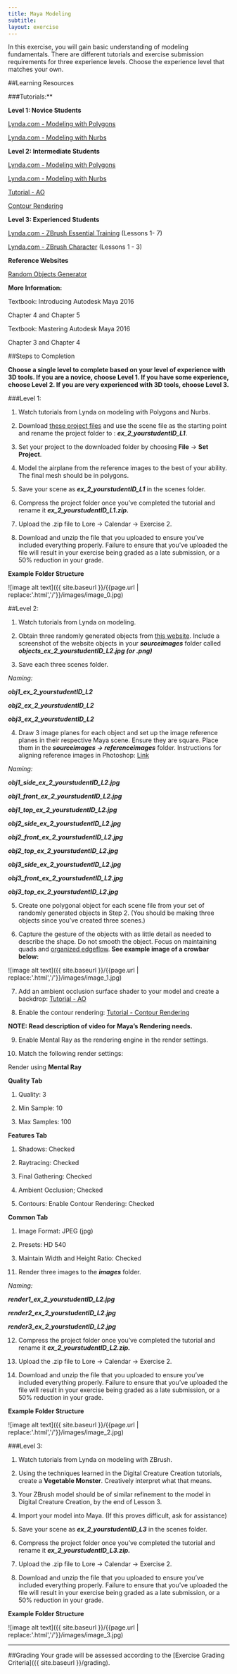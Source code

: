 ```yaml
---
title: Maya Modeling
subtitle: 
layout: exercise
---
```


In this exercise, you will gain basic understanding of modeling fundamentals. There are different tutorials and exercise submission requirements for three experience levels. Choose the experience level that matches your own.

##Learning Resources

###Tutorials:**

**Level 1: Novice Students**

[Lynda.com - Modeling with Polygons](http://www.lynda.com/Maya-tutorials/Maya-Essentials-2-Polygonal-Modeling-Techniques/96715-2.html)

[Lynda.com - Modeling with Nurbs](http://www.lynda.com/Maya-tutorials/Maya-Essentials-3-NURBS-Modeling-Techniques/96716-2.html)

**Level 2: Intermediate Students**

[Lynda.com - Modeling with Polygons](http://www.lynda.com/Maya-tutorials/Maya-Essentials-2-Polygonal-Modeling-Techniques/96715-2.html)

[Lynda.com - Modeling with Nurbs](http://www.lynda.com/Maya-tutorials/Maya-Essentials-3-NURBS-Modeling-Techniques/96716-2.html)

[Tutorial - AO](https://www.youtube.com/watch?v=v3SXSffuvnk)

[Contour Rendering](https://vimeo.com/64291535)

**Level 3: Experienced Students**

[Lynda.com - ZBrush Essential Training](http://www.lynda.com/ZBrush-4-tutorials/Essential-Training/76980-2.html) (Lessons 1- 7)

[Lynda.com - ZBrush Character](http://www.lynda.com/3D-Animation-Character-Design-tutorials/Digital-Creature-Creation-in-ZBrush-Photoshop-and-Maya/83781-2.html) (Lessons 1 - 3)

**Reference Websites**

[Random Objects Generator](http://www.randomlists.com/things)

**More Information:**

Textbook: Introducing Autodesk Maya 2016

Chapter 4 and Chapter 5

Textbook: Mastering Autodesk Maya 2016

Chapter 3 and Chapter 4


##Steps to Completion

**Choose a single level to complete based on your level of experience with 3D tools. If you are a novice, choose Level 1. If you have some experience, choose Level 2. If you are very experienced with 3D tools, choose Level 3.**

###Level 1:

1) Watch tutorials from Lynda on modeling with Polygons and Nurbs.

2) Download [these project files](https://docs.google.com/file/d/0BzXX6rmROMNWandfd3hKLXRCdmM/edit) and use the scene file as the starting point and rename the project folder to : **_ex_2_yourstudentID_L1_**.

3) Set your project to the downloaded folder by choosing **File** → **Set Project**.

4) Model the airplane from the reference images to the best of your ability. The final mesh should be in polygons.

5) Save your scene as **_ex_2_yourstudentID_L1_** in the scenes folder.

6) Compress the project folder once you’ve completed the tutorial and rename it **_ex_2_yourstudentID_L1.zip._**

7) Upload the .zip file to Lore → Calendar → Exercise 2.

8) Download and unzip the file that you uploaded to ensure you’ve included everything properly. Failure to ensure that you’ve uploaded the file will result in your exercise being graded as a late submission, or a 50% reduction in your grade.

**Example Folder Structure**

![image alt text]({{ site.baseurl  }}/{{page.url | replace:'.html','/'}}/images/image_0.jpg)

##Level 2:

1) Watch tutorials from Lynda on modeling.

2) Obtain three randomly generated objects from [this website](http://www.randomlists.com/things). Include a screenshot of the website objects in your **_sourceimages_** folder called **_objects_ex_2_yourstudentID_L2.jpg (or .png)_**

3) Save each three scenes folder.

*Naming:*

**_obj1_ex_2_yourstudentID_L2_**

**_obj2_ex_2_yourstudentID_L2_**

**_obj3_ex_2_yourstudentID_L2_**

4) Draw 3 image planes for each object and set up the image reference planes in their respective Maya scene. Ensure they are square. Place them in the **_sourceimages → referenceimages_** folder. Instructions for aligning reference images in Photoshop: [Link](http://www.webdesign.org/photoshop/photoshop-basics/cutting-up-blueprints-for-3d-modelling.4970.html)

*Naming:*

**_obj1_side_ex_2_yourstudentID_L2.jpg_**

**_obj1_front_ex_2_yourstudentID_L2.jpg_**

**_obj1_top_ex_2_yourstudentID_L2.jpg_**

**_obj2_side_ex_2_yourstudentID_L2.jpg_**

**_obj2_front_ex_2_yourstudentID_L2.jpg_**

**_obj2_top_ex_2_yourstudentID_L2.jpg_**

**_obj3_side_ex_2_yourstudentID_L2.jpg_**

**_obj3_front_ex_2_yourstudentID_L2.jpg_**

**_obj3_top_ex_2_yourstudentID_L2.jpg_**

5) Create one polygonal object for each scene file from your set of randomly generated objects in Step 2. (You should be making three objects since you’ve created three scenes.)

6) Capture the gesture of the objects with as little detail as needed to describe the shape. Do not smooth the object. Focus on maintaining quads and [organized edgeflow](http://www.digitaltutors.com/lesson/15804-Edge-Flow). **See example image of a crowbar below:**

![image alt text]({{ site.baseurl  }}/{{page.url | replace:'.html','/'}}/images/image_1.jpg)

7) Add an ambient occlusion surface shader to your model and create a backdrop: [Tutorial - AO](https://www.youtube.com/watch?v=v3SXSffuvnk)

8) Enable the contour rendering: [Tutorial - Contour Rendering](https://vimeo.com/64291535)

**NOTE: Read description of video for Maya’s Rendering needs.**

9) Enable Mental Ray as the rendering engine in the render settings.

10) Match the following render settings:

Render using **Mental Ray**

**Quality Tab**

1. Quality: 3

2. Min Sample: 10

3. Max Samples: 100

**Features Tab**

1. Shadows: Checked

2. Raytracing: Checked

3. Final Gathering: Checked

4. Ambient Occlusion; Checked

5. Contours: Enable Contour Rendering: Checked

**Common Tab**

1. Image Format: JPEG (jpg)

2. Presets: HD 540

3. Maintain Width and Height Ratio: Checked

11) Render three images to the **_images_** folder.

*Naming:*

**_render1_ex_2_yourstudentID_L2.jpg_**

**_render2_ex_2_yourstudentID_L2.jpg_**

**_render3_ex_2_yourstudentID_L2.jpg_**

12) Compress the project folder once you’ve completed the tutorial and rename it **_ex_2_yourstudentID_L2.zip._**

13) Upload the .zip file to Lore → Calendar → Exercise 2.

14) Download and unzip the file that you uploaded to ensure you’ve included everything properly. Failure to ensure that you’ve uploaded the file will result in your exercise being graded as a late submission, or a 50% reduction in your grade.

**Example Folder Structure**

![image alt text]({{ site.baseurl  }}/{{page.url | replace:'.html','/'}}/images/image_2.jpg)

###Level 3:

1) Watch tutorials from Lynda on modeling with ZBrush.

2) Using the techniques learned in the Digital Creature Creation tutorials, create a **Vegetable Monster**. Creatively interpret what that means.

3) Your ZBrush model should be of similar refinement to the model in Digital Creature Creation, by the end of Lesson 3.

4) Import your model into Maya. (If this proves difficult, ask for assistance) 

5) Save your scene as **_ex_2_yourstudentID_L3_** in the scenes folder.

6) Compress the project folder once you’ve completed the tutorial and rename it **_ex_2_yourstudentID_L3.zip._**

7) Upload the .zip file to Lore → Calendar → Exercise 2.

8) Download and unzip the file that you uploaded to ensure you’ve included everything properly. Failure to ensure that you’ve uploaded the file will result in your exercise being graded as a late submission, or a 50% reduction in your grade.

**Example Folder Structure**

![image alt text]({{ site.baseurl  }}/{{page.url | replace:'.html','/'}}/images/image_3.jpg)

* * *

##Grading
Your grade will be assessed according to the [Exercise Grading Criteria]({{ site.baseurl }}/grading). 

